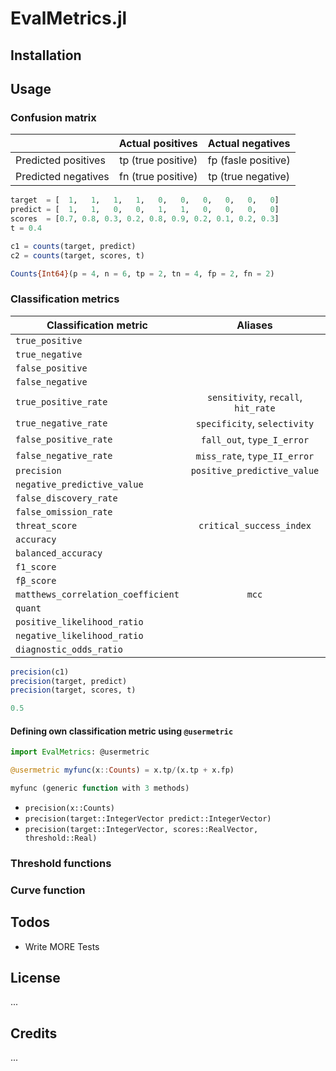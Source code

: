 # EvalMetrics.jl


## Installation


## Usage


### Confusion matrix 


|                     | Actual positives   | Actual negatives    |
| -----------------   | :-----:            | :-----:             |
| Predicted positives | tp (true positive) | fp (fasle positive) |
| Predicted negatives | fn (true positive) | tp (true negative)  |


```julia
target  = [  1,   1,   1,   1,   0,   0,   0,   0,   0,   0]
predict = [  1,   1,   0,   0,   1,   1,   0,   0,   0,   0]
scores  = [0.7, 0.8, 0.3, 0.2, 0.8, 0.9, 0.2, 0.1, 0.2, 0.3]
t = 0.4

c1 = counts(target, predict)
c2 = counts(target, scores, t)
```

```julia
Counts{Int64}(p = 4, n = 6, tp = 2, tn = 4, fp = 2, fn = 2)
```


### Classification metrics 


| Classification metric              | Aliases                              |
| -----------------                  | :-----:                              |
| `true_positive`                    |                                      |
| `true_negative`                    |                                      |
| `false_positive`                   |                                      |
| `false_negative`                   |                                      |
| `true_positive_rate`               | `sensitivity`,  `recall`, `hit_rate` |
| `true_negative_rate`               | `specificity`,  `selectivity`        |
| `false_positive_rate`              | `fall_out`, `type_I_error`           |
| `false_negative_rate`              | `miss_rate`, `type_II_error`         |
| `precision`                        | `positive_predictive_value`          |
| `negative_predictive_value`        |                                      |
| `false_discovery_rate`             |                                      |
| `false_omission_rate`              |                                      |
| `threat_score`                     | `critical_success_index`             |
| `accuracy`                         |                                      |
| `balanced_accuracy`                |                                      |
| `f1_score`                         |                                      |
| `fβ_score`                         |                                      |
| `matthews_correlation_coefficient` | `mcc`                                |
| `quant`                            |                                      |
| `positive_likelihood_ratio`        |                                      |
| `negative_likelihood_ratio`        |                                      |
| `diagnostic_odds_ratio`            |                                      |


```julia
precision(c1)
precision(target, predict)
precision(target, scores, t)
```

```julia
0.5
```


#### Defining own classification metric using `@usermetric`

```julia
import EvalMetrics: @usermetric

@usermetric myfunc(x::Counts) = x.tp/(x.tp + x.fp)
```

```julia
myfunc (generic function with 3 methods)
```

 - `precision(x::Counts)`
 - `precision(target::IntegerVector predict::IntegerVector)`
 - `precision(target::IntegerVector, scores::RealVector, threshold::Real)`

### Threshold functions

### Curve function

## Todos
 - Write MORE Tests

## License
...

## Credits
...